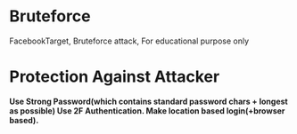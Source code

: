 # Bruteforce
FacebookTarget, Bruteforce attack, For educational purpose only

# Protection Against Attacker

**Use Strong Password(which contains standard password chars + longest as possible)
Use 2F Authentication.
Make location based login(+browser based).**

